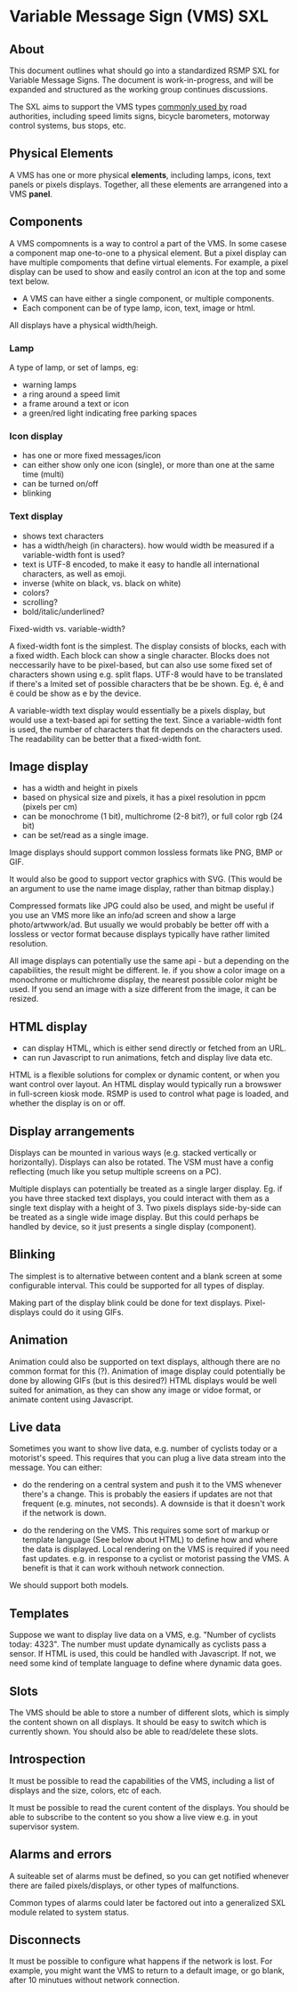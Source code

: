 # Variable Message Sign (VMS) SXL

## About
This document outlines what should go into a standardized RSMP SXL for Variable Message Signs.
The document is work-in-progress, and will be expanded and structured as the working group continues discussions.

The SXL aims to support the VMS types [commonly used by](use-cases.md) road authorities, including speed limits signs, bicycle barometers, motorway control systems, bus stops, etc.

## Physical Elements
A VMS has one or more physical **elements**, including lamps, icons, text panels or pixels displays. Together, all these elements are arrangened into a VMS __panel__.

## Components
A VMS compomnents is a way to control a part of the VMS. In some casese a component map one-to-one to a physical element. But a pixel display can have multiple compoments that define virtual elements. For example, a pixel display can be used to show and easily control an icon at the top and some text below.

- A VMS can have either a single component, or multiple components.
- Each component can be of type lamp, icon, text, image or html.

All displays have a physical width/heigh.

### Lamp
A type of lamp, or set of lamps, eg:
- warning lamps
- a ring around a speed limit
- a frame around a text or icon
- a green/red light indicating free parking spaces
  
### Icon display
- has one or more fixed messages/icon
- can either show only one icon (single), or more than one at the same time (multi)
- can be turned on/off
- blinking

### Text display
- shows text characters
- has a width/heigh (in characters). how would width be measured if a variable-width font is used?
- text is UTF-8 encoded, to make it easy to handle all international characters, as well as emoji.
- inverse (white on black, vs. black on white)
- colors?
- scrolling?
- bold/italic/underlined?

Fixed-width vs. variable-width?

A fixed-width font is the simplest. The display consists of blocks, each with a fixed width. Each block can show a single character. Blocks does not neccessarily have to be pixel-based, but can also use some fixed set of characters shown using e.g. split flaps. UTF-8 would have to be translated if there's a lmited set of possible characters that be be shown. Eg. é, ê and ë could be show as e by the device.

A variable-width text display would essentially be a pixels display, but would use a text-based api for setting the text. Since a variable-width font is used, the number of characters that fit depends on the characters used. The readability can be better that a fixed-width font.

## Image display
- has a width and height in pixels
- based on physical size and pixels, it has a pixel resolution in ppcm (pixels per cm)
- can be monochrome (1 bit), multichrome (2-8 bit?), or full color rgb (24 bit)
- can be set/read as a single image.

Image displays should support common lossless formats like PNG, BMP or GIF.

It would also be good to support vector graphics with SVG. (This would be an argument to use the name image display, rather than bitmap display.)

Compressed formats like JPG could also be used, and might be useful if you use an VMS more like an info/ad screen and show a large photo/artwwork/ad. But usually we would probably  be better off with a lossless or vector format because displays typically have rather limited resolution.

All image displays can potentially use the same api - but a depending on the capabilities, the result might be different. Ie. if you show a color image on a monochrome or multichrome display, the nearest possible color might be used. If you send an image with a size different from the image, it can be resized.

## HTML display
- can display HTML, which is either send directly or fetched from an URL.
- can run Javascript to run animations, fetch and display live data etc.

HTML is a flexible solutions for complex or dynamic content, or when you want control over layout.
An HTML display would typically run a browswer in full-screen kiosk mode. RSMP is used to control what page is loaded, and whether the display is on or off.

## Display arrangements
Displays can be mounted in various ways (e.g. stacked vertically or horizontally). Displays can also be rotated. The VSM must have a config reflecting (much like you setup multiple screens on a PC).

Multiple displays can potentially be treated as a single larger display. Eg. if you have three stacked text displays, you could interact with them as a single text display with a height of 3. Two pixels displays side-by-side can be treated as a single wide image display. But this could perhaps be handled by device, so it just presents a single display (component).

## Blinking
The simplest is to alternative between content and a blank screen at some configurable interval. This could be supported for all types of display.

Making part of the display blink could be done for text displays. Pixel-displays could do it using GIFs.

## Animation
Animation could also be supported on text displays, although there are no common format for this (?).
Animation of image display could potentially be done by allowing GIFs (but is this desired?)
HTML displays would be well suited for animation, as they can show any image or vidoe format, or animate content using Javascript.

## Live data
Sometimes you want to show live data, e.g. number of cyclists today or a motorist's speed. This requires that you can plug a live data stream into the message. You can either:
- do the rendering on a central system and push it to the VMS whenever there's a change. This is probably the easiers if updates are not that frequent (e.g. minutes, not seconds). A downside is that it doesn't work if the network is down.

- do the rendering on the VMS. This requires some sort of markup or template language (See below about HTML) to define how and where the data is displayed. Local rendering on the VMS is required if you need fast updates. e.g. in response to a cyclist or motorist passing the VMS. A benefit is that it can work withouh network connection.

We should support both models.

## Templates
Suppose we want to display live data on a VMS, e.g. "Number of cyclists today: 4323". The number must update dynamically as cyclists pass a sensor.
If HTML is used, this could be handled with Javascript. If not, we need some kind of template language to define where dynamic data goes.

## Slots
The VMS should be able to store a  number of different slots, which is simply the content shown on all displays. It should be easy to switch which is currently shown. You should also be able to read/delete these slots.

## Introspection
It must be possible to read the capabilities of the VMS, including a list of displays and the size, colors, etc of each.

It must be possible to read the curent content of the displays. You should be able to subscribe to the content so you show a live view e.g. in yout supervisor system.

## Alarms and errors
A suiteable set of alarms must be defined, so you can get notified whenever there are failed pixels/displays, or other types of malfunctions.

Common types of alarms could later be factored out into a generalized SXL module related to system status.

## Disconnects
It must be possible to configure what happens if the network is lost. For example, you might want the VMS to return to a default image, or go blank, after 10 minutues without network connection.
